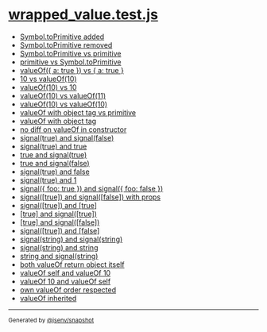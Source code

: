 # [wrapped_value.test.js](../wrapped_value.test.js)


- [Symbol.toPrimitive added](symbol_toprimitive_added/symbol_toprimitive_added.md)
- [Symbol.toPrimitive removed](symbol_toprimitive_removed/symbol_toprimitive_removed.md)
- [Symbol.toPrimitive vs primitive](symbol_toprimitive_vs_primitive/symbol_toprimitive_vs_primitive.md)
- [primitive vs Symbol.toPrimitive](primitive_vs_symbol_toprimitive/primitive_vs_symbol_toprimitive.md)
- [valueOf({ a: true }) vs { a: true }](valueof(%7B_a_true_%7D)_vs_%7B_a_true_%7D/valueof(%7B_a_true_%7D)_vs_%7B_a_true_%7D.md)
- [10 vs valueOf(10)](10_vs_valueof(10)/10_vs_valueof(10).md)
- [valueOf(10) vs 10](valueof(10)_vs_10/valueof(10)_vs_10.md)
- [valueOf(10) vs valueOf(11)](valueof(10)_vs_valueof(11)/valueof(10)_vs_valueof(11).md)
- [valueOf(10) vs valueOf(10)](valueof(10)_vs_valueof(10)/valueof(10)_vs_valueof(10).md)
- [valueOf with object tag vs primitive](valueof_with_object_tag_vs_primitive/valueof_with_object_tag_vs_primitive.md)
- [valueOf with object tag ](valueof_with_object_tag/valueof_with_object_tag.md)
- [no diff on valueOf in constructor](no_diff_on_valueof_in_constructor/no_diff_on_valueof_in_constructor.md)
- [signal(true) and signal(false)](signal(true)_and_signal(false)/signal(true)_and_signal(false).md)
- [signal(true) and true](signal(true)_and_true/signal(true)_and_true.md)
- [true and signal(true)](true_and_signal(true)/true_and_signal(true).md)
- [true and signal(false)](true_and_signal(false)/true_and_signal(false).md)
- [signal(true) and false](signal(true)_and_false/signal(true)_and_false.md)
- [signal(true) and 1](signal(true)_and_1/signal(true)_and_1.md)
- [signal({ foo: true }) and signal({ foo: false })](signal(%7B_foo_true_%7D)_and_signal(%7B_foo_false_%7D)/signal(%7B_foo_true_%7D)_and_signal(%7B_foo_false_%7D).md)
- [signal([true]) and signal([false]) with props](signal([true])_and_signal([false])_with_props/signal([true])_and_signal([false])_with_props.md)
- [signal([true]) and [true]](signal([true])_and_[true]/signal([true])_and_[true].md)
- [[true] and signal([true])]([true]_and_signal([true])/[true]_and_signal([true]).md)
- [[true] and signal([false])]([true]_and_signal([false])/[true]_and_signal([false]).md)
- [signal([true]) and [false]](signal([true])_and_[false]/signal([true])_and_[false].md)
- [signal(string) and signal(string)](signal(string)_and_signal(string)/signal(string)_and_signal(string).md)
- [signal(string) and string](signal(string)_and_string/signal(string)_and_string.md)
- [string and signal(string)](string_and_signal(string)/string_and_signal(string).md)
- [both valueOf return object itself](both_valueof_return_object_itself/both_valueof_return_object_itself.md)
- [valueOf self and valueOf 10](valueof_self_and_valueof_10/valueof_self_and_valueof_10.md)
- [valueOf 10 and valueOf self](valueof_10_and_valueof_self/valueof_10_and_valueof_self.md)
- [own valueOf order respected](own_valueof_order_respected/own_valueof_order_respected.md)
- [valueOf inherited](valueof_inherited/valueof_inherited.md)

---

<sub>
  Generated by <a href="https://github.com/jsenv/core/tree/main/packages/independent/snapshot">@jsenv/snapshot</a>
</sub>
